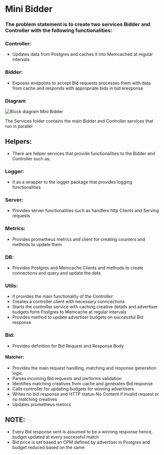 # Mini Bidder
### The problem statement is to create two services Bidder and Controller with the following functionalities:

### Controller: 
- Updates data from Postgres and caches it into Memcached at regular intervals
### Bidder: 
- Exposes endpoints to accept Bid requests processes them with data from cache and responds with appropriate bids in bid eresponse

### Diagram
![Block diagram Mini Bidder](https://whimsical.com/mini-bidder-SNYMqU34BtLRxqREXyp5Nm)

The Services folder contains the main Bidder and Controller services that run in parallel

## Helpers:
- There are helper services that provide functionalities to the Bidder and Controller such as;
###  Logger:
- It as a wrapper to the logger package that provides logging functionalities
###  Server:
- Provides server functionalities such as handlers http Clients and Serving requests
###  Metrics:
- Provides prometheus metrics and client for creating counters and methods to update them
###  DB:
- Provides Postgres and Memcache Clients and methods to create connections and query and update the data
###  Utils:
- It provides the main functionality of the Controller:
 - Creates a controller client with necessary conncections
 - Starts the controller service with caching creative details and advertiser budgets form Postgres to Memcache at regular intervals
 - Provides method to update advertiser budgets on successful Bid response
###  Bid:
- Provides definition for Bid Request and Response Body
####    Matcher: 
 - Provides the main request handling, matching and response generation logic
 - Parses incoming Bid requests and performs validation
 - Identifies matching creatives from cache and generates Bid response
 - Calls controller for updating budgets for winning advertisers
 - Writes no bid response and HTTP status-No Content if invalid request or no matching creatives
 - Updates prometheus metrics

## NOTE:
- Every Bid response sent is assumed to be a winning response hence, budget updated at every successful match
- Bid price is set based an CPM defined by advertiser in Postgres and budget reduced based on the same

